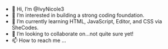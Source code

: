 - 👋 Hi, I’m @IvyNicole3
- 👀 I’m interested in building a strong coding foundation.
- 🌱 I’m currently learning HTML, JavaScript, Editor, and CSS via SheCodes.
- 💞️ I’m looking to collaborate on...not quite sure yet!
- 📫 How to reach me ... 

<!---
IvyNicole3/IvyNicole3 is a ✨ special ✨ repository because its `README.md` (this file) appears on your GitHub profile.
You can click the Preview link to take a look at your changes.
--->

